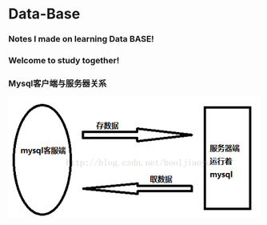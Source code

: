 # Data-Base
### Notes I made on learning Data BASE!

### Welcome to study together!

### Mysql客户端与服务器关系

![mysql客户端与服务器关系](https://github.com/DeerKing007/Python_learning_notes/blob/master/Mysql/Mysql-notes-pic/mysql%E5%AE%A2%E6%88%B7%E7%AB%AF%E4%B8%8E%E6%9C%8D%E5%8A%A1%E5%99%A8%E5%85%B3%E7%B3%BB.png)
